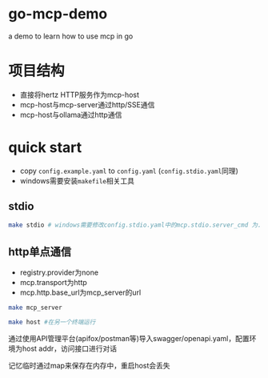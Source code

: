 # go-mcp-demo
a demo to learn how to use mcp in go

# 项目结构
- 直接将hertz HTTP服务作为mcp-host
- mcp-host与mcp-server通过http/SSE通信
- mcp-host与ollama通过http通信

# quick start
- copy `config.example.yaml` to `config.yaml` (`config.stdio.yaml`同理)
- windows需要安装`makefile`相关工具
## stdio
```bash
make stdio # windows需要修改config.stdio.yaml中的mcp.stdio.server_cmd 为./bin/mcp-server.exe
```

## http单点通信
- registry.provider为none
- mcp.transport为http
- mcp.http.base_url为mcp_server的url
```bash
make mcp_server
```
```bash
make host #在另一个终端运行
```
通过使用API管理平台(apifox/postman等)导入swagger/openapi.yaml，配置环境为host addr，访问接口进行对话

记忆临时通过map来保存在内存中，重启host会丢失